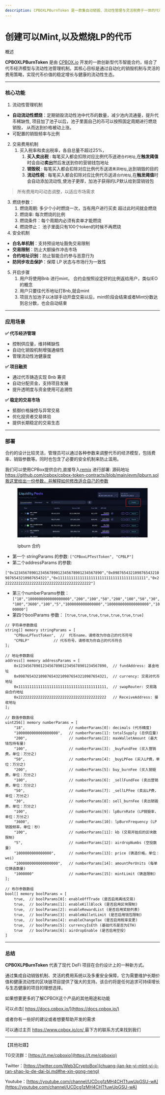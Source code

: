 ```yaml
---
description: CPBOXLPBurnToken 是一款集自动销毁、流动性管理与灵活税费于一体的代币合约，助力 DeFi 项目实现价值增长与生态稳定。
---
```


# 创建可以Mint,以及燃烧LP的代币

概述

**CPBOXLPBurnToken** 是由 [CPBOX.io](https://www.cpbox.io) 开发的一款创新型代币智能合约，结合了代币经济模型与流动性池管理机制。其核心目标是通过自动化的销毁机制与灵活的费用策略，实现代币价值的稳定增长与健康的流动性生态。

***

### 核心功能

1. 流动性管理机制

* **自动流动性燃烧**：定期销毁流动性池中代币的数量，减少池内流通量，提升代币稀缺性, 项目加了池子以后，池子里面自己的币可以按照固定周期进行燃烧销毁， 从而达到价格被动上涨。
* 可配置的销毁频率与比例

2. 交易费用机制
   1. 买入税率和卖出税率，各自总量不超过25%，
      1. **买入卖出税** : 每笔买入都会扣除对应比例代币送进`合约地址`,在**触发阈值**时会自动**卖出**然后发送到你的营销钱包地址
      2. **销毁税** : 每笔买入都会扣除对应比例代币送进`黑洞地址`,达到销毁的目的
      3. **流动性税** : 每笔买入都会扣除对应比例代币送进`合约地址`,在**触发阈值**时会自动添加流动性,使池子更厚，加池子获得的LP默认给到营销钱包

> 所有费用均可动态调整，以适应市场需求

3. 燃烧参数：
   1. 燃烧周期: 多少个小时燃烧一次，当有用户进行买卖 超过此时间就会燃烧
   2. 燃烧率: 每次燃烧的比例
   3. 燃烧条件：每个周期内必须有卖单才能燃烧
   4. 燃烧停止： 池子里面只有100个token的时候不再燃烧
4. 安全机制

* **白名单机制**：支持预设地址豁免交易限制
* **交易限制**：防止大额操作冲击市场
* **合约地址识别**：防止智能合约参与恶意行为
* **防同步攻击保护**：保障 LP 状态与市场行为一致性

5. 开启步骤
   1. 用户将使用Bnb 进行mint， 合约会按照设定好的比例返给用户，类似IEO的概念
   2. 用户只要往代币地址打Bnb,就会mint
   3. 项目方加池子以冰球手动开盘交易以后，mint阶段会结束或者Mint分数达到总分数，也会自动结束

***

### 应用场景

**✅ 代币经济管理**

* 控制供应量，维持稀缺性
* 自动化销毁机制增强通缩性
* 管理流动性池健康度

**✅ 项目融资**

* 通过代币铸造实现 Bnb 筹资
* 自动分配资金，支持项目发展
* 提升透明度与资金使用可追溯性

**✅ 稳定的交易市场**

* 抵御价格操控与异常交易
* 优化投资者交易体验
* 提供长期稳定的交易生态

***

### 部署

合约的设计比较灵活，管理员可以通过各种参数来调整代币的经济模型，包括费率、销毁参数等。同时也包含了必要的安全机制来防止滥用。

我们可以使用CPBox提供合约,直接导入[remix](https://remix.ethereum.org/) 进行部署: 源码地址 https://github.com/cpbox/cpbox-token-contracts/blob/main/evm/lpburn.sol我这里给出一份参数，并解释如何修改适合自己的参数

<figure><img src="../../../../.gitbook/assets/image (2) (1) (1) (1).png" alt=""><figcaption><p>lpburn 合约</p></figcaption></figure>

* 第一个 stringParams 的参数: `["CPBoxLPTestToken", "CPBLP"]`
* 第二个addressParams 的参数:

`["0x1234567890123456789012345678901234567890","0x0987654321098765432109876543210987654321","0x1111111111111111111111111111111111111111","0x2222222222222222222222222222222222222222"]`

* 第三个numberParams参数：`["18","1000000000000000000","200","100","50","200","100","50","30","100","3600","100","5","1000000000000000","1000000000000000000","1000000"]`
* 第四个boolParams 参数： `[true,true,true,true,true,true,true]`

```
// 字符串参数数组
string[] memory stringParams = [
    "CPBoxLPTestToken",  //  代币name，请修改为你自己的代币符号
    "CPBLP"           // 代币符号，请修改为你自己的代币符合
];

// 地址参数数组
address[] memory addressParams = [
    0x1234567890123456789012345678901234567890,  // fundAddress: 基金地址
    0x0987654321098765432109876543210987654321,  // currency: 交易对代币地址
    0x1111111111111111111111111111111111111111,  // swapRouter: 交易路由合约地址
    0x2222222222222222222222222222222222222222   // ReceiveAddress: 接收地址
];

// 数值参数数组
uint256[] memory numberParams = [
    "18",                    // numberParams[0]: decimals (代币精度)
    "1000000000000000000",   // numberParams[1]: totalSupply (总供应量)
    "200",                   // numberParams[2]: maxWalletAmount (最大钱包持有量)
    "100",                   // numberParams[3]: _buyFundFee (买入营销费，单位：万分之)
    "50",                    // numberParams[4]: _buyLPFee (买入LP费，单位：万分之)
    "200",                   // numberParams[5]: buy_burnFee (买入销毁费，单位：万分之)
    "100",                   // numberParams[6]: _sellFundFee (卖出营销费，单位：万分之)
    "50",                    // numberParams[7]: _sellLPFee (卖出LP费，单位：万分之)
    "30",                    // numberParams[8]: sell_burnFee (卖出销毁费，单位：万分之)
    "100",                   // numberParams[9]: lpBurnRate (LP销毁率，单位：万分之)
    "3600",                  // numberParams[10]: lpBurnFrequency (LP销毁频率，单位：秒)
    "100",                   // numberParams[11]: kb (交易开始后的区块数限制)
    "5",                     // numberParams[12]: airdropNumbs (空投数量)
    "1000000000000000",      // numberParams[13]: price (铸造价格，单位：wei)
    "1000000000000000000",   // numberParams[14]: amountPerUnits (每单位铸造数量)
    "1000000"                // numberParams[15]: mintLimit (铸造限制)
];

// 布尔参数数组
bool[] memory boolParams = [
    true,  // boolParams[0]: enableOffTrade (是否启用离线交易)
    true,  // boolParams[1]: enableKillBlock (是否启用区块限制)
    true,  // boolParams[2]: enableRewardList (是否启用奖励列表)
    true,  // boolParams[3]: enableWalletLimit (是否启用钱包限制)
    true,  // boolParams[4]: enableChangeTax (是否启用税率变更)
    true,  // boolParams[5]: currencyIsEth (基础代币是否为ETH)
    true   // boolParams[6]: airdropEnable (是否启用空投)
]
```

***

### 总结

**CPBOXLPBurnToken** 代表了现代 DeFi 项目在合约设计上的一种新方式。

通过集成自动销毁机制、灵活的费用系统以及多重安全保障，它为需要维护长期价值和健康流动性的区块链项目提供了强大的支持。该合约将是任何追求可持续增长与生态健康的项目的理想选择。

如果想要更多的了解CPBOX这个产品的其他用途和功能

可以点击[ https://docs.cpbox.io/](https://docs.cpbox.io/)

或者你有一些好的建议或者想要帮助开发的需求

可以通过主页 [https://www.cpbox.io/cn/ ](https://www.cpbox.io/cn/)最下方的联系方式来找到我们

***

【其他社媒】

TG交流群：[https://t.me/cpboxio](https://t.me/cpboxio)

Twitter：[https://twitter.com/Web3CryptoBox](chuang-jian-ke-yi-mint-yi-ji-ran-shao-lp-de-dai-bi.md#he-xin-gong-neng)

Youtube：[https://youtube.com/channel/UCDcg1zMH4CHTfuwUpGSU-wA](https://youtube.com/channel/UCDcg1zMH4CHTfuwUpGSU-wA)
